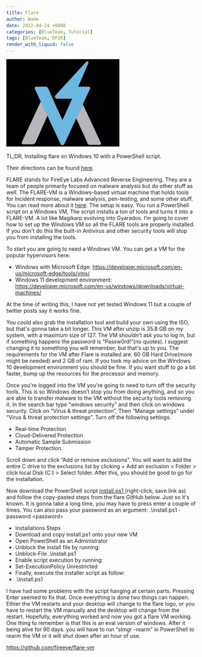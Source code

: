 ```yaml
---
title: Flare
author: Wade
date: 2022-04-24 +0800
categories: [BlueTeam, Tutorial]
tags: [BlueTeam, DFIR]
render_with_liquid: false
---
```


![alt_text](/assets/images/FLARE.jpg "image_tooltip")

TL;DR, Installing flare on Windows 10 with a PowerShell script. 


Their directions can be found [here](https://github.com/fireeye/flare-vm). 

FLARE stands for FireEye Labs Advanced Reverse Engineering. They are a team of people primarily focused on malware analysis but do other stuff as well. The FLARE-VM is a Windows-based virtual machine that holds tools for Incident response, malware analysis, pen-testing, and some other stuff. You can read more about it [here](https://github.com/fireeye/flare-vm). The setup is easy. You run a PowerShell script on a Windows VM, The script installs a ton of tools and turns it into a  FLARE-VM. A lot like Magikarp evolving into Gyarados. I’m going to cover how to set up the Windows VM so all the FLARE tools are properly installed. If you don't do this the built-in Antivirus and other security tools will stop you from installing the tools. 

To start you are going to need a Windows VM. You can get a VM for the popular hypervisors here:



* Windows with Microsoft Edge: https://developer.microsoft.com/en-us/microsoft-edge/tools/vms/
* Windows 11 development environment: https://developer.microsoft.com/en-us/windows/downloads/virtual-machines/

At the time of writing this, I have not yet tested Windows 11 but a couple of twitter posts say it works fine.

You could also grab the installation tool and build your own using the ISO, but that's gonna take a bit longer. This VM after unzip is 35.8 GB on my system, with a maximum size of 127. The VM shouldn’t ask you to log in, but if something happens the password is “Passw0rd!”(no quotes). I suggest changing it to something you will remember, but that's up to you. The requirements for the VM after Flare is installed are. 60 GB Hard Drive(more might be needed) and 2 GB of ram. If you took my advice on the Windows 10 development environment you should be fine. If you want stuff to go a bit faster, bump up the resources for the processor and memory. 

Once you're logged into the VM you're going to need to turn off the security tools. This is so Windows doesn’t stop you from doing anything, and so you are able to transfer malware to the VM without the security tools removing it.  In the search bar type “windows security” and then click on windows security. Click on “Virus & threat protection”, Then “Manage settings” under “Virus & threat protection settings”. Turn off the following settings. 

* Real-time Protection 
* Cloud-Delivered Protection 
* Automatic Sample Submission 
* Tamper Protection.

Scroll down and click “Add or remove exclusions”. You will want to add the entire C drive to the exclusions list by clicking + Add an exclusion > Folder > click local Disk (C:) > Select folder. After this, you should be good to go for the installation. 

Now download the PowerShell script [install.ps1 ](https://raw.githubusercontent.com/fireeye/flare-vm/master/install.ps1)(right-click, save link as) and follow the copy-pasted steps from the flare GitHub below. Just so it's known. It is gonna take a long time, you may have to press enter a couple of times. You can also pass your password as an argument: .\install.ps1 -password &lt;password>



* Installations Steps
* Download and copy install.ps1 onto your new VM
* Open PowerShell as an Administrator
* Unblock the install file by running:
* Unblock-File .\install.ps1
* Enable script execution by running:
* Set-ExecutionPolicy Unrestricted
* Finally, execute the installer script as follow:
 * .\install.ps1

I have had some problems with the script hanging at certain parts. Pressing Enter seemed to fix that. Once everything is done two things can happen. Ethier the VM restarts and your desktop will change to the flare logo, or you have to restart the VM manually and the desktop will change from the restart. Hopefully, everything worked and now you got a flare VM working. One thing to remember is that this is an eval version of windows. After it being alive for 90 days. you will have to run “slmgr -rearm” in PowerShell to rearm the VM or it will shut down after an hour of use. 

https://github.com/fireeye/flare-vm

